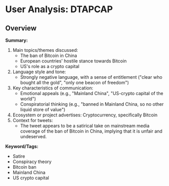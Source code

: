 # User Analysis: DTAPCAP

## Overview

**Summary:**

1. Main topics/themes discussed:
	* The ban of Bitcoin in China
	* European countries' hostile stance towards Bitcoin
	* US's role as a crypto capital
2. Language style and tone:
	* Strongly negative language, with a sense of entitlement ("clear who bought all the gold", "only one beacon of freedom")
3. Key characteristics of communication:
	* Emotional appeals (e.g., "Mainland China", "US-crypto capital of the world")
	* Conspiratorial thinking (e.g., "banned in Mainland China, so no other liquid store of value")
4. Ecosystem or project advertises: Cryptocurrency, specifically Bitcoin
5. Context for tweets:
	+ The tweet appears to be a satirical take on mainstream media coverage of the ban of Bitcoin in China, implying that it is unfair and undeserved.

**Keyword/Tags:**

* Satire
* Conspiracy theory
* Bitcoin ban
* Mainland China
* US crypto capital
